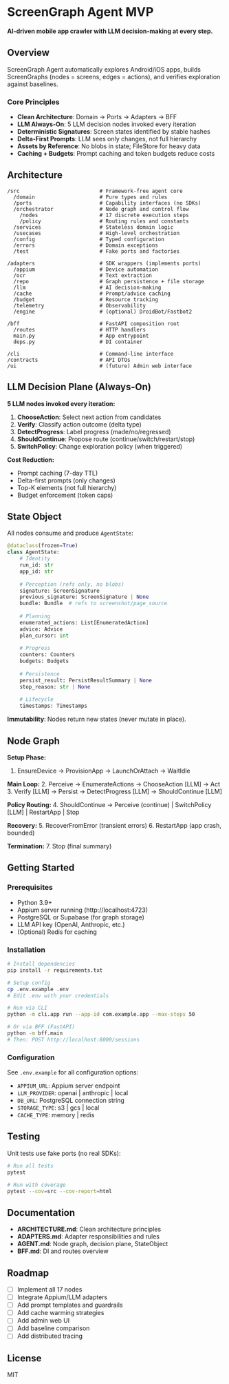 # ScreenGraph Agent MVP

**AI-driven mobile app crawler with LLM decision-making at every step.**

## Overview

ScreenGraph Agent automatically explores Android/iOS apps, builds ScreenGraphs (nodes = screens, edges = actions), and verifies exploration against baselines.

### Core Principles

- **Clean Architecture**: Domain → Ports → Adapters → BFF
- **LLM Always-On**: 5 LLM decision nodes invoked every iteration
- **Deterministic Signatures**: Screen states identified by stable hashes
- **Delta-First Prompts**: LLM sees only changes, not full hierarchy
- **Assets by Reference**: No blobs in state; FileStore for heavy data
- **Caching + Budgets**: Prompt caching and token budgets reduce costs

## Architecture

```
/src                          # Framework-free agent core
  /domain                     # Pure types and rules
  /ports                      # Capability interfaces (no SDKs)
  /orchestrator               # Node graph and control flow
    /nodes                    # 17 discrete execution steps
    /policy                   # Routing rules and constants
  /services                   # Stateless domain logic
  /usecases                   # High-level orchestration
  /config                     # Typed configuration
  /errors                     # Domain exceptions
  /test                       # Fake ports and factories

/adapters                     # SDK wrappers (implements ports)
  /appium                     # Device automation
  /ocr                        # Text extraction
  /repo                       # Graph persistence + file storage
  /llm                        # AI decision-making
  /cache                      # Prompt/advice caching
  /budget                     # Resource tracking
  /telemetry                  # Observability
  /engine                     # (optional) DroidBot/Fastbot2

/bff                          # FastAPI composition root
  /routes                     # HTTP handlers
  main.py                     # App entrypoint
  deps.py                     # DI container

/cli                          # Command-line interface
/contracts                    # API DTOs
/ui                           # (future) Admin web interface
```

## LLM Decision Plane (Always-On)

**5 LLM nodes invoked every iteration:**

1. **ChooseAction**: Select next action from candidates
2. **Verify**: Classify action outcome (delta type)
3. **DetectProgress**: Label progress (made/no/regressed)
4. **ShouldContinue**: Propose route (continue/switch/restart/stop)
5. **SwitchPolicy**: Change exploration policy (when triggered)

**Cost Reduction:**
- Prompt caching (7-day TTL)
- Delta-first prompts (only changes)
- Top-K elements (not full hierarchy)
- Budget enforcement (token caps)

## State Object

All nodes consume and produce `AgentState`:

```python
@dataclass(frozen=True)
class AgentState:
    # Identity
    run_id: str
    app_id: str
    
    # Perception (refs only, no blobs)
    signature: ScreenSignature
    previous_signature: ScreenSignature | None
    bundle: Bundle  # refs to screenshot/page_source
    
    # Planning
    enumerated_actions: List[EnumeratedAction]
    advice: Advice
    plan_cursor: int
    
    # Progress
    counters: Counters
    budgets: Budgets
    
    # Persistence
    persist_result: PersistResultSummary | None
    stop_reason: str | None
    
    # Lifecycle
    timestamps: Timestamps
```

**Immutability**: Nodes return new states (never mutate in place).

## Node Graph

**Setup Phase:**
1. EnsureDevice → ProvisionApp → LaunchOrAttach → WaitIdle

**Main Loop:**
2. Perceive → EnumerateActions → ChooseAction [LLM] → Act
3. Verify [LLM] → Persist → DetectProgress [LLM] → ShouldContinue [LLM]

**Policy Routing:**
4. ShouldContinue → Perceive (continue) | SwitchPolicy [LLM] | RestartApp | Stop

**Recovery:**
5. RecoverFromError (transient errors)
6. RestartApp (app crash, bounded)

**Termination:**
7. Stop (final summary)

## Getting Started

### Prerequisites

- Python 3.9+
- Appium server running (http://localhost:4723)
- PostgreSQL or Supabase (for graph storage)
- LLM API key (OpenAI, Anthropic, etc.)
- (Optional) Redis for caching

### Installation

```bash
# Install dependencies
pip install -r requirements.txt

# Setup config
cp .env.example .env
# Edit .env with your credentials

# Run via CLI
python -m cli.app run --app-id com.example.app --max-steps 50

# Or via BFF (FastAPI)
python -m bff.main
# Then: POST http://localhost:8000/sessions
```

### Configuration

See `.env.example` for all configuration options:
- `APPIUM_URL`: Appium server endpoint
- `LLM_PROVIDER`: openai | anthropic | local
- `DB_URL`: PostgreSQL connection string
- `STORAGE_TYPE`: s3 | gcs | local
- `CACHE_TYPE`: memory | redis

## Testing

Unit tests use fake ports (no real SDKs):

```bash
# Run all tests
pytest

# Run with coverage
pytest --cov=src --cov-report=html
```

## Documentation

- **ARCHITECTURE.md**: Clean architecture principles
- **ADAPTERS.md**: Adapter responsibilities and rules
- **AGENT.md**: Node graph, decision plane, StateObject
- **BFF.md**: DI and routes overview

## Roadmap

- [ ] Implement all 17 nodes
- [ ] Integrate Appium/LLM adapters
- [ ] Add prompt templates and guardrails
- [ ] Add cache warming strategies
- [ ] Add admin web UI
- [ ] Add baseline comparison
- [ ] Add distributed tracing

## License

MIT

